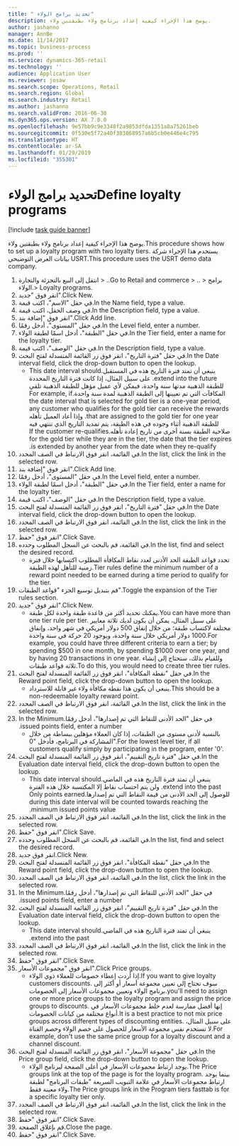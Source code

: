 ```yaml
---
title: " تحديد برامج الولاء"
description: يوضح هذا الإجراء كيفية إعداد برنامج ولاء بطبقتين ولاء.
author: jashanno
manager: AnnBe
ms.date: 11/14/2017
ms.topic: business-process
ms.prod: ''
ms.service: dynamics-365-retail
ms.technology: ''
audience: Application User
ms.reviewer: josaw
ms.search.scope: Operations, Retail
ms.search.region: Global
ms.search.industry: Retail
ms.author: jashanno
ms.search.validFrom: 2016-06-30
ms.dyn365.ops.version: AX 7.0.0
ms.openlocfilehash: 9e57bb9c9e3348f2a9853dfda1351a8a75261beb
ms.sourcegitcommit: 0f530e5f72a40f383868957a6b5cb0e446e4c795
ms.translationtype: HT
ms.contentlocale: ar-SA
ms.lasthandoff: 01/29/2019
ms.locfileid: "355301"
---
```

# <a name="define-loyalty-programs"></a><span data-ttu-id="b2a5c-103"> تحديد برامج الولاء</span><span class="sxs-lookup"><span data-stu-id="b2a5c-103">Define loyalty programs</span></span>

[!include [task guide banner](../includes/task-guide-banner.md)]

<span data-ttu-id="b2a5c-104">يوضح هذا الإجراء كيفية إعداد برنامج ولاء بطبقتين ولاء.</span><span class="sxs-lookup"><span data-stu-id="b2a5c-104">This procedure shows how to set up a loyalty program with two loyalty tiers.</span></span> <span data-ttu-id="b2a5c-105">يستخدم هذا الإجراء شركة بيانات العرض التوضيحي USRT.</span><span class="sxs-lookup"><span data-stu-id="b2a5c-105">This procedure uses the USRT demo data company.</span></span>

1. <span data-ttu-id="b2a5c-106">انتقل إلى البيع بالتجزئة والتجارة > ..</span><span class="sxs-lookup"><span data-stu-id="b2a5c-106">Go to Retail and commerce > ..</span></span> <span data-ttu-id="b2a5c-107">> برامج الولاء.</span><span class="sxs-lookup"><span data-stu-id="b2a5c-107">> Loyalty programs.</span></span>
2. <span data-ttu-id="b2a5c-108">انقر فوق "جديد".</span><span class="sxs-lookup"><span data-stu-id="b2a5c-108">Click New.</span></span>
3. <span data-ttu-id="b2a5c-109">في حقل "الاسم"، اكتب قيمة.</span><span class="sxs-lookup"><span data-stu-id="b2a5c-109">In the Name field, type a value.</span></span>
4. <span data-ttu-id="b2a5c-110">في وصف الحقل، اكتب قيمة.</span><span class="sxs-lookup"><span data-stu-id="b2a5c-110">In the Description field, type a value.</span></span>
5. <span data-ttu-id="b2a5c-111">انقر فوق "إضافة بند".</span><span class="sxs-lookup"><span data-stu-id="b2a5c-111">Click Add line.</span></span>
6. <span data-ttu-id="b2a5c-112">في حقل "المستوى"، أدخل رقمًا.</span><span class="sxs-lookup"><span data-stu-id="b2a5c-112">In the Level field, enter a number.</span></span>
7. <span data-ttu-id="b2a5c-113">في حقل "الطبقة‬"، أدخل اسمًا لطبقة الولاء.</span><span class="sxs-lookup"><span data-stu-id="b2a5c-113">In the Tier field, enter a name for the loyalty tier.</span></span>
8. <span data-ttu-id="b2a5c-114">في حقل "الوصف"، اكتب قيمة.</span><span class="sxs-lookup"><span data-stu-id="b2a5c-114">In the Description field, type a value.</span></span>
9. <span data-ttu-id="b2a5c-115">في حقل "‏‫فترة التاريخ‬"، انقر فوق زر القائمة المنسدلة لفتح البحث.</span><span class="sxs-lookup"><span data-stu-id="b2a5c-115">In the Date interval field, click the drop-down button to open the lookup.</span></span>
    * <span data-ttu-id="b2a5c-116">ينبغي أن تمتد ‏‫فترة التاريخ هذه في المستقبل.</span><span class="sxs-lookup"><span data-stu-id="b2a5c-116">This date interval should extend into the future.</span></span> <span data-ttu-id="b2a5c-117">على سبيل المثال، إذا كانت فترة التاريخ المحددة للطبقة الذهبية مدتها سنة واحدة، فيمكن لأي عميل مؤهل للطبقة الذهبية تلقي المكافآت التي تم تعيينها إلى الطبقة الذهبية لمدة سنة واحدة.</span><span class="sxs-lookup"><span data-stu-id="b2a5c-117">For example, if the date interval that is selected for gold tier is a one-year period, any customer who qualifies for the gold tier can receive the rewards that are assigned to the gold tier for one year.</span></span> <span data-ttu-id="b2a5c-118">وإذا أعاد العميل تأهله للطبقة الذهبية أثناء وجوده في هذه الطبقة، يتم تمديد التاريخ الذي تنتهي فيه صلاحية الطبقة بسنة أخرى من تاريخ إعادة تأهله.</span><span class="sxs-lookup"><span data-stu-id="b2a5c-118">If the customer re-qualifies for the gold tier while they are in the tier, the date that the tier expires is extended by another year from the date when they re-qualify.</span></span>  
10. <span data-ttu-id="b2a5c-119">في القائمة، انقر فوق الارتباط في الصف المحدد.</span><span class="sxs-lookup"><span data-stu-id="b2a5c-119">In the list, click the link in the selected row.</span></span>
11. <span data-ttu-id="b2a5c-120">انقر فوق "إضافة بند".</span><span class="sxs-lookup"><span data-stu-id="b2a5c-120">Click Add line.</span></span>
12. <span data-ttu-id="b2a5c-121">في حقل "المستوى"، أدخل رقمًا.</span><span class="sxs-lookup"><span data-stu-id="b2a5c-121">In the Level field, enter a number.</span></span>
13. <span data-ttu-id="b2a5c-122">في حقل "الطبقة‬"، أدخل اسمًا لطبقة الولاء.</span><span class="sxs-lookup"><span data-stu-id="b2a5c-122">In the Tier field, enter a name for the loyalty tier.</span></span>
14. <span data-ttu-id="b2a5c-123">في حقل "الوصف"، اكتب قيمة.</span><span class="sxs-lookup"><span data-stu-id="b2a5c-123">In the Description field, type a value.</span></span>
15. <span data-ttu-id="b2a5c-124">في حقل "‏‫فترة التاريخ‬"، انقر فوق زر القائمة المنسدلة لفتح البحث.</span><span class="sxs-lookup"><span data-stu-id="b2a5c-124">In the Date interval field, click the drop-down button to open the lookup.</span></span>
16. <span data-ttu-id="b2a5c-125">في القائمة، انقر فوق الارتباط في الصف المحدد.</span><span class="sxs-lookup"><span data-stu-id="b2a5c-125">In the list, click the link in the selected row.</span></span>
17. <span data-ttu-id="b2a5c-126">انقر فوق "حفظ".</span><span class="sxs-lookup"><span data-stu-id="b2a5c-126">Click Save.</span></span>
18. <span data-ttu-id="b2a5c-127">في القائمة، قم بالبحث عن السجل المطلوب وحدده.</span><span class="sxs-lookup"><span data-stu-id="b2a5c-127">In the list, find and select the desired record.</span></span>
    * <span data-ttu-id="b2a5c-128">تحدد قواعد الطبقة الحد الأدنى لعدد نقاط المكافأة المطلوب اكتسابها خلال فترة زمنية للتأهل لهذه الطبقة.</span><span class="sxs-lookup"><span data-stu-id="b2a5c-128">Tier rules define the minimum number of a reward point needed to be earned during a time period to qualify for the tier.</span></span>  
19. <span data-ttu-id="b2a5c-129">قم بتبديل توسيع الجزء "قواعد الطبقات".</span><span class="sxs-lookup"><span data-stu-id="b2a5c-129">Toggle the expansion of the Tier rules section.</span></span>
20. <span data-ttu-id="b2a5c-130">انقر فوق "جديد".</span><span class="sxs-lookup"><span data-stu-id="b2a5c-130">Click New.</span></span>
    * <span data-ttu-id="b2a5c-131">يمكنك تحديد أكثر من قاعدة طبقة واحدة لكل طبقة.</span><span class="sxs-lookup"><span data-stu-id="b2a5c-131">You can have more than one tier rule per tier.</span></span> <span data-ttu-id="b2a5c-132">على سبيل المثال، يمكن أن يكون لديك ثلاثة معايير مختلفة لاكتساب طبقة؛ من خلال إنفاق 500 دولار أمريكي في شهر واحد، وإنفاق 1000 دولار أمريكي خلال سنة واحدة، وبوجود 20 حركة في سنة واحدة.</span><span class="sxs-lookup"><span data-stu-id="b2a5c-132">For example, you could have three different criteria to earn a tier; by spending $500 in one month, by spending $1000 over one year, and by having 20 transactions in one year.</span></span> <span data-ttu-id="b2a5c-133">وللقيام بذلك، ستحتاج إلى إنشاء ثلاثة قواعد طبقات.</span><span class="sxs-lookup"><span data-stu-id="b2a5c-133">To do this, you would need to create three tier rules.</span></span>  
21. <span data-ttu-id="b2a5c-134">في حقل "‏‫نقطة المكافأة‬"، انقر فوق زر القائمة المنسدلة لفتح البحث.</span><span class="sxs-lookup"><span data-stu-id="b2a5c-134">In the Reward point field, click the drop-down button to open the lookup.</span></span>
    * <span data-ttu-id="b2a5c-135">ينبغي أن يكون هذا نقطة مكافأة ولاء غير قابلة للاسترداد.</span><span class="sxs-lookup"><span data-stu-id="b2a5c-135">This should be a non-redeemable loyalty reward point.</span></span>  
22. <span data-ttu-id="b2a5c-136">في القائمة، انقر فوق الارتباط في الصف المحدد.</span><span class="sxs-lookup"><span data-stu-id="b2a5c-136">In the list, click the link in the selected row.</span></span>
23. <span data-ttu-id="b2a5c-137">في حقل "‏‫الحد الأدنى للنقاط التي تم إصدارها"، أدخل رقمًا.</span><span class="sxs-lookup"><span data-stu-id="b2a5c-137">In the Minimum issued points field, enter a number.</span></span>
    * <span data-ttu-id="b2a5c-138">بالنسبة لأدنى مستوى من الطبقات، إذا كان العملاء مؤهلين ببساطة من خلال المشاركة في البرنامج، فأدخل "0".</span><span class="sxs-lookup"><span data-stu-id="b2a5c-138">For the lowest level tier, if all customers qualify simply by participating in the program, enter '0'.</span></span>  
24. <span data-ttu-id="b2a5c-139">في حقل "‏‫‏‫فترة تاريخ التقييم‬‬"، انقر فوق زر القائمة المنسدلة لفتح البحث.</span><span class="sxs-lookup"><span data-stu-id="b2a5c-139">In the Evaluation date interval field, click the drop-down button to open the lookup.</span></span>
    * <span data-ttu-id="b2a5c-140">ينبغي أن تمتد ‏‫فترة التاريخ هذه في الماضي.</span><span class="sxs-lookup"><span data-stu-id="b2a5c-140">This date interval should extend into the past.</span></span> <span data-ttu-id="b2a5c-141">ولن يتم احتساب نقاط إلا المكتسبة خلال هذه الفترة للوصول إلى الحد الأدنى من قيمة النقاط التي تم إصدارها.</span><span class="sxs-lookup"><span data-stu-id="b2a5c-141">Only points earned during this date interval will be counted towards reaching the minimum issued points value.</span></span>  
25. <span data-ttu-id="b2a5c-142">في القائمة، انقر فوق الارتباط في الصف المحدد.</span><span class="sxs-lookup"><span data-stu-id="b2a5c-142">In the list, click the link in the selected row.</span></span>
26. <span data-ttu-id="b2a5c-143">انقر فوق "حفظ".</span><span class="sxs-lookup"><span data-stu-id="b2a5c-143">Click Save.</span></span>
27. <span data-ttu-id="b2a5c-144">في القائمة، قم بالبحث عن السجل المطلوب وحدده.</span><span class="sxs-lookup"><span data-stu-id="b2a5c-144">In the list, find and select the desired record.</span></span>
28. <span data-ttu-id="b2a5c-145">انقر فوق جديد.</span><span class="sxs-lookup"><span data-stu-id="b2a5c-145">Click New.</span></span>
29. <span data-ttu-id="b2a5c-146">في حقل "‏‫نقطة المكافأة‬"، انقر فوق زر القائمة المنسدلة لفتح البحث.</span><span class="sxs-lookup"><span data-stu-id="b2a5c-146">In the Reward point field, click the drop-down button to open the lookup.</span></span>
30. <span data-ttu-id="b2a5c-147">في القائمة، انقر فوق الارتباط في الصف المحدد.</span><span class="sxs-lookup"><span data-stu-id="b2a5c-147">In the list, click the link in the selected row.</span></span>
31. <span data-ttu-id="b2a5c-148">في حقل "‏‫الحد الأدنى للنقاط التي تم إصدارها"، أدخل رقمًا.</span><span class="sxs-lookup"><span data-stu-id="b2a5c-148">In the Minimum issued points field, enter a number.</span></span>
32. <span data-ttu-id="b2a5c-149">في حقل "‏‫‏‫فترة تاريخ التقييم‬‬"، انقر فوق زر القائمة المنسدلة لفتح البحث.</span><span class="sxs-lookup"><span data-stu-id="b2a5c-149">In the Evaluation date interval field, click the drop-down button to open the lookup.</span></span>
    * <span data-ttu-id="b2a5c-150">ينبغي أن تمتد ‏‫فترة التاريخ هذه في الماضي.</span><span class="sxs-lookup"><span data-stu-id="b2a5c-150">This date interval should extend into the past.</span></span>  
33. <span data-ttu-id="b2a5c-151">في القائمة، انقر فوق الارتباط في الصف المحدد.</span><span class="sxs-lookup"><span data-stu-id="b2a5c-151">In the list, click the link in the selected row.</span></span>
34. <span data-ttu-id="b2a5c-152">انقر فوق "حفظ".</span><span class="sxs-lookup"><span data-stu-id="b2a5c-152">Click Save.</span></span>
35. <span data-ttu-id="b2a5c-153">انقر فوق "مجموعات الأسعار".</span><span class="sxs-lookup"><span data-stu-id="b2a5c-153">Click Price groups.</span></span>
    * <span data-ttu-id="b2a5c-154">إذا أردت إعطاء خصومات للعملاء ذوي الولاء.</span><span class="sxs-lookup"><span data-stu-id="b2a5c-154">If you want to give loyalty customers discounts.</span></span> <span data-ttu-id="b2a5c-155">سوف تحتاج إلى تعيين مجموعة أسعار أو أكثر إلى برنامج الولاء وتعيين مجموعات الأسعار إلى الخصومات.</span><span class="sxs-lookup"><span data-stu-id="b2a5c-155">you'll need to assign one or more price groups to the loyalty program and assign the price groups to discounts.</span></span> <span data-ttu-id="b2a5c-156">إنها أفضل ممارسة لعدم خلط مجموعات الأسعار في أنواع مختلفة من كيانات الخصومات.</span><span class="sxs-lookup"><span data-stu-id="b2a5c-156">It is a best practice to not mix price groups across different types of discounting entities.</span></span>  <span data-ttu-id="b2a5c-157">على سبيل المثال، لا تستخدم نفس مجموعة الأسعار للحصول على خصم الولاء وخصم القناة.</span><span class="sxs-lookup"><span data-stu-id="b2a5c-157">For example, don't use the same price group for a loyalty discount and a channel discount.</span></span>  
36. <span data-ttu-id="b2a5c-158">في حقل "مجموعة الأسعار"، انقر فوق زر القائمة المنسدلة لفتح البحث.</span><span class="sxs-lookup"><span data-stu-id="b2a5c-158">In the Price group field, click the drop-down button to open the lookup.</span></span>
    * <span data-ttu-id="b2a5c-159">يوجد ارتباط مجموعات الأسعار في أعلى الصفحة لبرنامج الولاء.</span><span class="sxs-lookup"><span data-stu-id="b2a5c-159">The Price groups link at the top of the page is for the loyalty program.</span></span> <span data-ttu-id="b2a5c-160">بينما يوجد ارتباط مجموعات الأسعار في علامة التبويب السريعة "طبقات البرنامج" لطبقة ولاء معينة فقط.</span><span class="sxs-lookup"><span data-stu-id="b2a5c-160">The Price groups link in the Program tiers fasttab is for a specific loyalty tier only.</span></span>  
37. <span data-ttu-id="b2a5c-161">في القائمة، انقر فوق الارتباط في الصف المحدد.</span><span class="sxs-lookup"><span data-stu-id="b2a5c-161">In the list, click the link in the selected row.</span></span>
38. <span data-ttu-id="b2a5c-162">انقر فوق "حفظ".</span><span class="sxs-lookup"><span data-stu-id="b2a5c-162">Click Save.</span></span>
39. <span data-ttu-id="b2a5c-163">قم بإغلاق الصفحة.</span><span class="sxs-lookup"><span data-stu-id="b2a5c-163">Close the page.</span></span>
40. <span data-ttu-id="b2a5c-164">انقر فوق "حفظ".</span><span class="sxs-lookup"><span data-stu-id="b2a5c-164">Click Save.</span></span>

